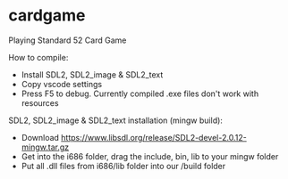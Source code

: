 # cardgame
Playing Standard 52 Card Game

How to compile:
- Install SDL2, SDL2_image & SDL2_text
- Copy vscode settings
- Press F5 to debug. Currently compiled .exe files don't work with resources

SDL2, SDL2_image & SDL2_text installation (mingw build):
- Download https://www.libsdl.org/release/SDL2-devel-2.0.12-mingw.tar.gz
- Get into the i686 folder, drag the include, bin, lib to your mingw folder
- Put all .dll files from i686/lib folder into our /build folder
